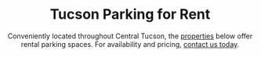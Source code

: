 ---
title: Tucson Parking for Rent
subtitle: Conveniently located throughout Central Tucson, the <a class="link dim" href="/portfolio">properties</a> below offer rental parking spaces. For availability and pricing, <a class="link dim" href="/contact">contact us today</a>.
mobile: https://cdn.vibecreativemarketing.com/ctpm/CTPR-mobile.jpg
imageM: https://cdn.vibecreativemarketing.com/ctpm/CTPR-map.jpg
imageL:
webpM: https://cdn.vibecreativemarketing.com/ctpm/CTPR-map.webp
webpL:
heading: Learn More About Our Parking Rentals
subheading:
property:
    - name: N Santa Rita Avenue
      description: North Santa Rita Avenue is located just four blocks West from Banner - University Medical Center Tucson. 
      parking: 2
    - name: E 7th Street
      description: East 7th Street is located just one block South of The University of Arizona. 
      parking: 12
    - name: N 1st Avenue
      description: North 1st Avenue is located just one block West from The University of Arizona.
      parking: 1
    - name: E 6th Street II
      description: East 6th Street II is located just two blocks West from The University of Arizona.
      parking: 1
    - name: Hawthorne Street
      description: Hawthorne Street is located just one block East of The University of Arizona.
      parking: 6
    - name: N Euclid Avenue
      description: North Euclid Avenue is located just two blocks North West of the University of Arizona. 
      parking: 7
    - name: E Mabel Street
      description: East Mabel Street is located just three blocks West from Banner- University Medical Center Tucson. 
      parking: 2
---